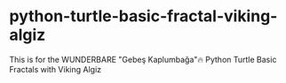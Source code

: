 # python-turtle-basic-fractal-viking-algiz
This is for the WUNDERBARE "Gebeş Kaplumbağa"🔥 Python Turtle Basic Fractals with Viking Algiz

